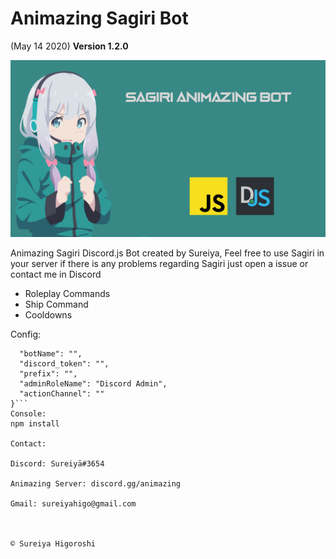 # Animazing Sagiri Bot
(May 14 2020)
**Version 1.2.0**

![](image.png)

Animazing Sagiri Discord.js Bot created by Sureiya,
Feel free to use Sagiri in your server if there is any problems
regarding Sagiri just open a issue or contact me in Discord

- Roleplay Commands
- Ship Command
- Cooldowns

Config:
```{
  "botName": "",
  "discord_token": "",
  "prefix": "",
  "adminRoleName": "Discord Admin",
  "actionChannel": "" 
}```
Console:
npm install

Contact:

Discord: Sureiyā#3654

Animazing Server: discord.gg/animazing

Gmail: sureiyahigo@gmail.com



© Sureiya Higoroshi
